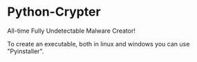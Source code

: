 # Python-Crypter
All-time Fully Undetectable Malware Creator!

To create an executable, both in linux and windows you can use "Pyinstaller".
